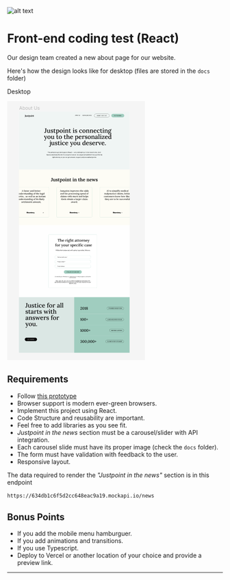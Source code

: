 <img src="https://justpoint.com/images/full_logo_black.png" alt="alt text" height="whatever">

# Front-end coding test (React)

Our design team created a new about page for our website.

Here's how the design looks like for desktop (files are stored in the `docs` folder)

Desktop

![Prototype Desktop](https://github.com/Intrellit/frontend-challenge/blob/main/docs/figma-view.png?raw=true)



## Requirements

- Follow [this prototype](https://www.figma.com/file/6H8O9GmBetIwQpaMt6Vjpw/Frontend-Interview)
- Browser support is modern ever-green browsers.
- Implement this project using React.
- Code Structure and reusability are important.
- Feel free to add libraries as you see fit.
- *Justpoint in the news* section must be a carousel/slider with API integration.
- Each carousel slide must have its proper image (check the `docs` folder).
- The form must have validation with feedback to the user.
- Responsive layout.

The data required to render the *"Justpoint in the news"* section is in this endpoint
```sh
https://634db1c6f5d2cc648eac9a19.mockapi.io/news
```

## Bonus Points

- If you add the mobile menu hamburguer.
- If you add animations and transitions.
- If you use Typescript.
- Deploy to Vercel or another location of your choice and provide a preview link.

---
